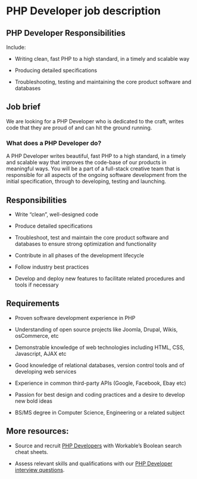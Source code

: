 # PHP Developer job description


## PHP Developer Responsibilities

Include:

* Writing clean, fast PHP to a high standard, in a timely and scalable way

* Producing detailed specifications

* Troubleshooting, testing and maintaining the core product software and databases


## Job brief

We are looking for a PHP Developer who is dedicated to the craft, writes code that they are proud of and can hit the ground running.
### What does a PHP Developer do?
A PHP Developer writes beautiful, fast PHP to a high standard, in a timely and scalable way that improves the code-base of our products in meaningful ways.
You will be a part of a full-stack creative team that is responsible for all aspects of the ongoing software development from the initial specification, through to developing, testing and launching.


## Responsibilities

* Write “clean”, well-designed code

* Produce detailed specifications

* Troubleshoot, test and maintain the core product software and databases to ensure strong optimization and functionality

* Contribute in all phases of the development lifecycle

* Follow industry best practices

* Develop and deploy new features to facilitate related procedures and tools if necessary


## Requirements

* Proven software development experience in PHP

* Understanding of open source projects like Joomla, Drupal, Wikis, osCommerce, etc

* Demonstrable knowledge of web technologies including HTML, CSS, Javascript, AJAX etc

* Good knowledge of relational databases, version control tools and of developing web services

* Experience in common third-party APIs (Google, Facebook, Ebay etc)

* Passion for best design and coding practices and a desire to develop new bold ideas

* BS/MS degree in Computer Science, Engineering or a related subject

## More resources:
* Source and recruit <a href="https://resources.workable.com/find-developers-boolean-search-strings">PHP Developers</a> with Workable’s Boolean search cheat sheets.

* Assess relevant skills and qualifications with our <a href="https://resources.workable.com/php-developer-interview-questions">PHP Developer interview questions</a>.
